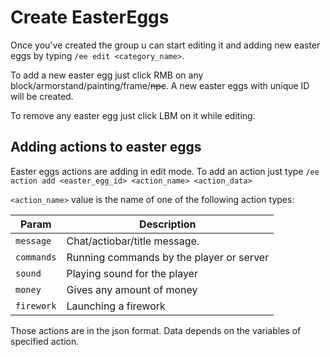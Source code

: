 # Create EasterEggs
Once you've created the group u can start editing it and adding new easter eggs by
typing `/ee edit <category_name>`.

To add a new easter egg just click RMB on any block/armorstand/painting/frame/~~npc~~.
A new easter eggs with unique ID will be created.

To remove any easter egg just click LBM on it while editing.

## Adding actions to easter eggs
Easter eggs actions are adding in edit mode. To add an action just type
`/ee action add <easter_egg_id> <action_name> <action_data>`

`<action_name>` value is the name of one of the following action types:

| Param      | Description                                  |
|------------|----------------------------------------------|
| `message`  | Chat/actiobar/title message.                 |
| `commands` | Running commands by the player or server     |
| `sound`    | Playing sound for the player                 |
| `money`    | Gives any amount of money                    |
| `firework` | Launching a firework                         |

Those actions are in the json format. Data depends on the variables of
specified action.
